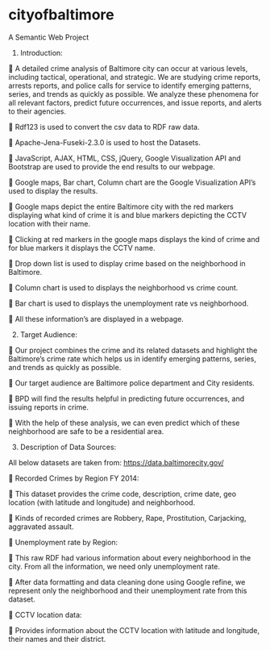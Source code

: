 # cityofbaltimore
A  Semantic Web Project

1. Introduction:

 A detailed crime analysis of Baltimore city can occur at various levels, including tactical, operational, and strategic. We are studying crime reports, arrests reports, and police calls for service to identify emerging patterns, series, and trends as quickly as possible. We analyze these phenomena for all relevant factors, predict future occurrences, and issue reports, and alerts to their agencies.

 Rdf123 is used to convert the csv data to RDF raw data.

 Apache-Jena-Fuseki-2.3.0 is used to host the Datasets.

 JavaScript, AJAX, HTML, CSS, jQuery, Google Visualization API and Bootstrap are used to provide the end results to our webpage.

 Google maps, Bar chart, Column chart are the Google Visualization API’s used to display the results.

 Google maps depict the entire Baltimore city with the red markers displaying what kind of crime it is and blue markers depicting the CCTV location with their name.

 Clicking at red markers in the google maps displays the kind of crime and for blue markers it displays the CCTV name.

 Drop down list is used to display crime based on the neighborhood in Baltimore.

 Column chart is used to displays the neighborhood vs crime count.

 Bar chart is used to displays the unemployment rate vs neighborhood.

 All these information’s are displayed in a webpage.

2. Target Audience:

 Our project combines the crime and its related datasets and highlight the Baltimore’s crime rate which helps us in identify emerging patterns, series, and trends as quickly as possible.

 Our target audience are Baltimore police department and City residents.

 BPD will find the results helpful in predicting future occurrences, and issuing reports in crime.

 With the help of these analysis, we can even predict which of these neighborhood are safe to be a residential area.

3. Description of Data Sources:

All below datasets are taken from: https://data.baltimorecity.gov/

 Recorded Crimes by Region FY 2014:

 This dataset provides the crime code, description, crime date, geo location (with latitude and longitude) and neighborhood.

 Kinds of recorded crimes are Robbery, Rape, Prostitution, Carjacking, aggravated assault.

 Unemployment rate by Region:

 This raw RDF had various information about every neighborhood in the city. From all the information, we need only unemployment rate.

 After data formatting and data cleaning done using Google refine, we represent only the neighborhood and their unemployment rate from this dataset.

 CCTV location data:

 Provides information about the CCTV location with latitude and longitude, their names and their district.
